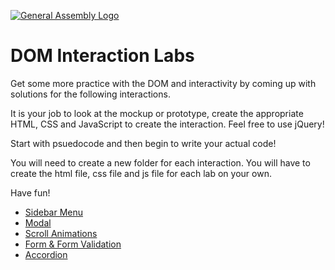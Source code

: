 [![General Assembly Logo](https://camo.githubusercontent.com/1a91b05b8f4d44b5bbfb83abac2b0996d8e26c92/687474703a2f2f692e696d6775722e636f6d2f6b6538555354712e706e67)](https://generalassemb.ly)

# DOM Interaction Labs
Get some more practice with the DOM and interactivity by coming up with solutions for the following interactions. 

It is your job to look at the mockup or prototype, create the appropriate HTML, CSS and JavaScript to create the interaction. Feel free to use jQuery!

Start with psuedocode and then begin to write your actual code!

You will need to create a new folder for each interaction. You will have to create the html file, css file and js file for each lab on your own.

Have fun!

- [Sidebar Menu](https://saraheholden.com/fewd53/classes/week_07/sidebar_menu/#)
- [Modal](http://madeline-omoore.com/FEWD_JAN/week_8/13_interactions/solutions/modal_window_solution/)
- [Scroll Animations](https://scrollmations.madeline.vercel.app/)
- [Form & Form Validation](https://contact-form-ashy.vercel.app/)
- [Accordion](https://accordion-ashy.vercel.app/)